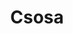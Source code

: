 ---
# This topic lives at
# https://digital.gov/topics/csosa

# Topic Title
title: "Csosa"

# description — keep it short and clear
summary: ""

# Weight
weight: 1

# For more information on managing topics,
# see https://github.com/GSA/digitalgov.gov/wiki/topics
---